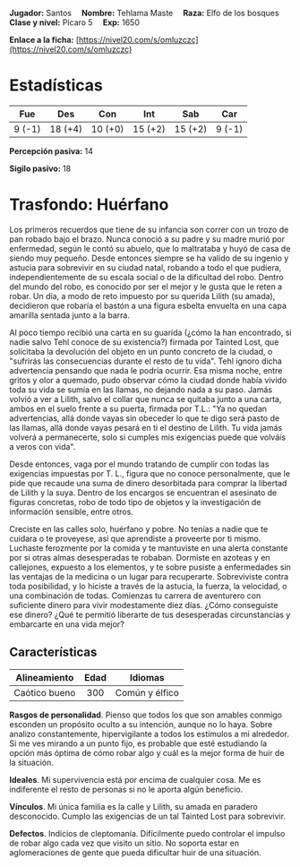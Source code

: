 **Jugador:** Santos  &emsp;**Nombre:** Tehlama Maste &emsp;**Raza:** Elfo de los bosques &emsp;**Clase y nivel:** Pícaro 5 &emsp;**Exp:** 1650

**Enlace a la ficha:** [https://nivel20.com/s/omluzczc](https://nivel20.com/s/omluzczc)

# Estadísticas

| Fue     | Des     | Con     | Int    | Sab     | Car    |
|---------|---------|---------|--------|---------|--------|
| 9 (-1) | 18 (+4) | 10 (+0) | 15 (+2) | 15 (+2) | 9 (-1) |

**Percepción pasiva:** 14

**Sigilo pasivo:** 18

# Trasfondo: Huérfano

Los primeros recuerdos que tiene de su infancia son correr con un trozo de pan robado bajo el brazo. Nunca conoció a su padre y su madre murió por enfermedad, según le contó su abuelo, que lo maltrataba y huyó de casa de siendo muy pequeño. Desde entonces siempre se ha valido de su ingenio y astucia para sobrevivir en su ciudad natal, robando a todo el que pudiera, independientemente de su escala social o de la dificultad del robo. Dentro del mundo del robo, es conocido por ser el mejor y le gusta que le reten a robar. Un día, a modo de reto impuesto por su querida Lilith (su amada), decidieron que robaría el bastón a una figura esbelta envuelta en una capa amarilla sentada junto a la barra.

Al poco tiempo recibió una carta en su guarida (¿cómo la han encontrado, si nadie salvo Tehl conoce de su existencia?) firmada por Tainted Lost, que solicitaba la devolución del objeto en un punto concreto de la ciudad, o "sufrirás las consecuencias durante el resto de tu vida". Tehl ignoro dicha advertencia pensando que nada le podría ocurrir. Esa misma noche, entre gritos y olor a quemado, pudo observar cómo la ciudad donde había vivido toda su vida se sumía en las llamas, no dejando nada a su paso. Jamás volvió a ver a Lilith, salvo el collar que nunca se quitaba junto a una carta, ambos en el suelo frente a su puerta, firmada por T.L.: "Ya no quedan advertencias, allá donde vayas sin obeceder lo que te digo será pasto de las llamas, allá donde vayas pesará en ti el destino de Lilith. Tu vida jamás volverá a permanecerte, solo si cumples mis exigencias puede que volváis a veros con vida".

Desde entonces, vaga por el mundo tratando de cumplir con todas las exigencias impuestas por T. L., figura que no conoce personalmente, que le pide que recaude una suma de dinero desorbitada para comprar la libertad de Lilith y la suya. Dentro de los encargos se encuentran el asesinato de figuras concretas, robo de todo tipo de objetos y la investigación de información sensible, entre otros.

Creciste en las calles solo, huérfano y pobre. No tenías a nadie que te cuidara o te proveyese, así que aprendiste a proveerte por ti mismo. Luchaste ferozmente por la comida y te mantuviste en una alerta constante por si otras almas desesperadas te robaban. Dormiste en azoteas y en callejones, expuesto a los elementos, y te sobre pusiste a enfermedades sin las ventajas de la medicina o un lugar para recuperarte. Sobreviviste contra toda posibilidad, y lo hiciste a través de la astucia, la fuerza, la velocidad, o una combinación de todas. Comienzas tu carrera de aventurero con suficiente dinero para vivir modestamente diez días. ¿Cómo conseguiste ese dinero? ¿Qué te permitió liberarte de tus desesperadas circunstancias y embarcarte en una vida mejor?

## Características

| Alineamiento | Edad | Idiomas |
|:---------:|:---------:|:---------:|
| Caótico bueno | 300 | Común y élfico |

**Rasgos de personalidad**. Pienso que todos los que son amables conmigo esconden un propósito oculto a su intención, aunque no lo haya. Sobre analizo constantemente, hipervigilante a todos los estímulos a mi alrededor. Si me ves mirando a un punto fijo, es probable que esté estudiando la opción más óptima de cómo robar algo y cuál es la mejor forma de huir de la situación.

**Ideales**. Mi supervivencia está por encima de cualquier cosa. Me es indiferente el resto de personas si no le aporta algún beneficio.

**Vínculos**. Mi única familia es la calle y Lilith, su amada en paradero desconocido. Cumplo las exigencias de un tal Tainted Lost para sobrevivir.

**Defectos**. Indicios de cleptomanía. Difícilmente puedo controlar el impulso de robar algo cada vez que visito un sitio. No soporta estar en aglomeraciones de gente que pueda dificultar huir de una situación.